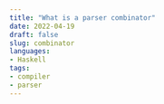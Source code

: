 ```yaml
---
title: "What is a parser combinator" 
date: 2022-04-19
draft: false
slug: combinator
languages:  
- Haskell
tags:
- compiler
- parser
---
```

